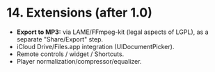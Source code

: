 # 14. Extensions (after 1.0)

- **Export to MP3:** via LAME/FFmpeg-kit (legal aspects of LGPL), as a separate "Share/Export" step.
- iCloud Drive/Files.app integration (UIDocumentPicker).
- Remote controls / widget / Shortcuts.
- Player normalization/compressor/equalizer.

